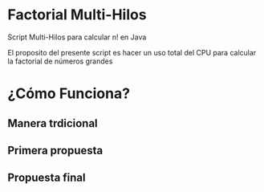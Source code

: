 # Factorial Multi-Hilos
Script Multi-Hilos para calcular n! en Java 

El proposito del presente script es hacer un uso total del CPU para calcular la factorial de números grandes

# ¿Cómo Funciona?
## 	Manera trdicional



##	Primera propuesta



##	Propuesta final
